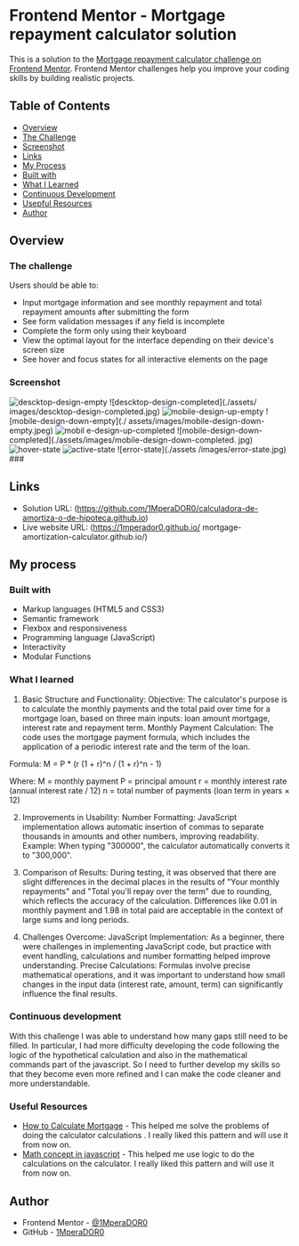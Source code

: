 # Frontend Mentor - Mortgage repayment calculator solution 

This is a solution to the [Mortgage repayment calculator challenge on Frontend Mentor](https://www.frontendmentor.io/challenges/mortgage-repayment-calculator-Galx1LXK73). Frontend Mentor challenges help you improve your coding skills by building realistic projects.

## Table of Contents

- [Overview](#overview)
- [The Challenge](#the-challenge)
- [Screenshot](#screenshot)
- [Links](#links)
- [My Process](#my-process)
- [Built with](#built-with)
- [What I Learned](#what-i-learned)
- [Continuous Development](#continuous-development)
- [Usepful Resources](#useful-resources)
- [Author](#author)

## Overview

### The challenge

Users should be able to:

- Input mortgage information and see monthly repayment and total repayment amounts after submitting the form
- See form validation messages if any field is incomplete
- Complete the form only using their keyboard
- View the optimal layout for the interface depending on their device's screen size
- See hover and focus states for all interactive elements on the page 

### Screenshot
![descktop-design-empty](./assets/images/descktop-design-empty.jpg) 
![descktop-design-completed](./assets/ images/descktop-design-completed.jpg) 
![mobile-design-up-empty](./assets/images/mobile-design-up-empty.jpeg) 
![mobile-design-down-empty](./ assets/images/mobile-design-down-empty.jpeg) 
![mobil e-design-up-completed](./assets/images/mobile-design-up-completed.jpg) 
![mobile-design-down-completed](./assets/images/mobile-design-down-completed. jpg) 
![hover-state](./assets/images/hover-state.jpg) 
![active-state](./assets/images/active-state.jpg) 
![error-state](./assets /images/error-state.jpg) ### 

## Links

- Solution URL: (https://github.com/1MperaDOR0/calculadora-de-amortiza-o-de-hipoteca.github.io)
- Live website URL: (https://1mperador0.github.io/ mortgage-amortization-calculator.github.io/)

## My process

### Built with

- Markup languages ​​(HTML5 and CSS3)
- Semantic framework
- Flexbox and responsiveness
- Programming language (JavaScript)
- Interactivity
- Modular Functions

### What I learned

1. Basic Structure and Functionality:
Objective: The calculator's purpose is to calculate the monthly payments and the total paid over time for a mortgage loan, based on three main inputs: loan amount mortgage, interest rate and repayment term. Monthly Payment Calculation: The code uses the mortgage payment formula, which includes the application of a periodic interest rate and the term of the loan.

Formula:
M = P * (r (1 + r)^n / (1 + r)^n - 1)

Where:
M = monthly payment
P = principal amount
r = monthly interest rate (annual interest rate / 12)
n = total number of payments (loan term in years × 12)

2. Improvements in Usability:
Number Formatting: JavaScript implementation allows automatic insertion of commas to separate thousands in amounts and other numbers, improving readability.
Example: When typing "300000", the calculator automatically converts it to "300,000".

3. Comparison of Results:
During testing, it was observed that there are slight differences in the decimal places in the results of "Your monthly repayments" and "Total you'll repay over the term" due to rounding, which reflects the accuracy of the calculation. Differences like 0.01 in monthly payment and 1.98 in total paid are acceptable in the context of large sums and long periods.

4. Challenges Overcome:
JavaScript Implementation: As a beginner, there were challenges in implementing JavaScript code, but practice with event handling, calculations and number formatting helped improve understanding.
Precise Calculations: Formulas involve precise mathematical operations, and it was important to understand how small changes in the input data (interest rate, amount, term) can significantly influence the final results.

### Continuous development

With this challenge I was able to understand how many gaps still need to be filled. In particular, I had more difficulty developing the code following the logic of the hypothetical calculation and also in the mathematical commands part of the javascript. So I need to further develop my skills so that they become even more refined and I can make the code cleaner and more understandable.

### Useful Resources

- [How to Calculate Mortgage](https://www.rocketmortgage.com/learn/how-to-calculate-mortgage) - This helped me solve the problems of doing the calculator calculations . I really liked this pattern and will use it from now on.
- [Math concept in javascript](https://www.digitalocean.com/community/tutorials/how-to-do-math-in-javascript-with-operators ) - This helped me use logic to do the calculations on the calculator. I really liked this pattern and will use it from now on.

## Author

- Frontend Mentor - [@1MperaDOR0](https://www.frontendmentor.io/profile/1MperaDOR0)
- GitHub - [1MperaDOR0](https://github.com/1MperaDOR0)
